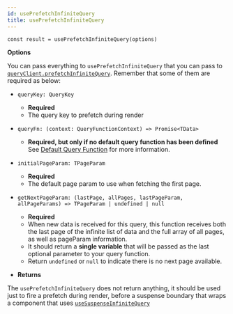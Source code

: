 ```yaml
---
id: usePrefetchInfiniteQuery
title: usePrefetchInfiniteQuery
---
```


```tsx
const result = usePrefetchInfiniteQuery(options)
```

**Options**

You can pass everything to `usePrefetchInfiniteQuery` that you can pass to [`queryClient.prefetchInfiniteQuery`](../../../reference/QueryClient#queryclientprefetchinfinitequery). Remember that some of them are required as below:

- `queryKey: QueryKey`

  - **Required**
  - The query key to prefetch during render

- `queryFn: (context: QueryFunctionContext) => Promise<TData>`

  - **Required, but only if no default query function has been defined** See [Default Query Function](../../guides/default-query-function) for more information.

- `initialPageParam: TPageParam`

  - **Required**
  - The default page param to use when fetching the first page.

- `getNextPageParam: (lastPage, allPages, lastPageParam, allPageParams) => TPageParam | undefined | null`

  - **Required**
  - When new data is received for this query, this function receives both the last page of the infinite list of data and the full array of all pages, as well as pageParam information.
  - It should return a **single variable** that will be passed as the last optional parameter to your query function.
  - Return `undefined` or `null` to indicate there is no next page available.

- **Returns**

The `usePrefetchInfiniteQuery` does not return anything, it should be used just to fire a prefetch during render, before a suspense boundary that wraps a component that uses [`useSuspenseInfiniteQuery`](../reference/useSuspenseInfiniteQuery)
